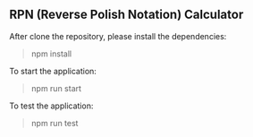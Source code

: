 ## RPN (Reverse Polish Notation) Calculator

After clone the repository, please install the dependencies:
> npm install

To start the application:
> npm run start

To test the application:
> npm run test